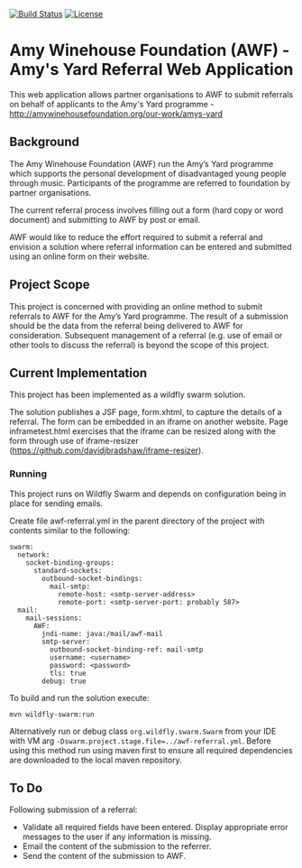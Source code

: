 [![Build Status](https://travis-ci.org/danwatford/awf-referral.svg?branch=master)](https://travis-ci.org/danwatford/awf-referral)
[![License](https://img.shields.io/badge/License-Apache%202.0-blue.svg)](https://opensource.org/licenses/Apache-2.0)

# Amy Winehouse Foundation (AWF) - Amy's Yard Referral Web Application

This web application allows partner organisations to AWF to submit referrals on behalf of applicants to the Amy's Yard programme - http://amywinehousefoundation.org/our-work/amys-yard


## Background

The Amy Winehouse Foundation (AWF) run the Amy’s Yard programme which supports the personal development of disadvantaged young people through music. Participants of the programme are referred to foundation by partner organisations.

The current referral process involves filling out a form (hard copy or word document) and submitting to AWF by post or email.

AWF would like to reduce the effort required to submit a referral and envision a solution where referral information can be entered and submitted using an online form on their website.

## Project Scope

This project is concerned with providing an online method to submit referrals to AWF for the Amy’s Yard programme. The result of a submission should be the data from the referral being delivered to AWF for consideration. Subsequent management of a referral (e.g. use of email or other tools to discuss the referral) is beyond the scope of this project.

## Current Implementation

This project has been implemented as a wildfly swarm solution.

The solution publishes a JSF page, form.xhtml, to capture the details of a referral.
The form can be embedded in an iframe on another website. Page inframetest.html exercises that the iframe can be resized along with the form through use of iframe-resizer (https://github.com/davidjbradshaw/iframe-resizer).

### Running
This project runs on Wildfly Swarm and depends on configuration being in place for sending emails.

Create file awf-referral.yml in the parent directory of the project with contents similar to the following:

```
swarm:
  network:
    socket-binding-groups:
      standard-sockets:
        outbound-socket-bindings:
          mail-smtp:
            remote-host: <smtp-server-address>
            remote-port: <smtp-server-port: probably 587>
  mail:
    mail-sessions:
      AWF:
        jndi-name: java:/mail/awf-mail
        smtp-server:
          outbound-socket-binding-ref: mail-smtp
          username: <username>
          password: <password>
          tls: true
        debug: true
```

To build and run the solution execute:
```
mvn wildfly-swarm:run
```

Alternatively run or debug class `org.wildfly.swarm.Swarm` from your IDE with VM 
arg `-Dswarm.project.stage.file=../awf-referral.yml`. Before using this method run 
using maven first to ensure all required dependencies are downloaded to the local 
maven repository.

## To Do
Following submission of a referral:
- Validate all required fields have been entered. Display appropriate error messages to the user if any information is missing.
- Email the content of the submission to the referrer.
- Send the content of the submission to AWF.
